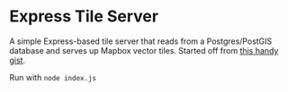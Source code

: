 # Express Tile Server

A simple Express-based tile server that reads from a Postgres/PostGIS database and serves up Mapbox vector tiles. Started off from [this handy gist](https://gist.github.com/zimmicz/9e78d9888ab73abc7e87553b77999bc8).

Run with `node index.js`